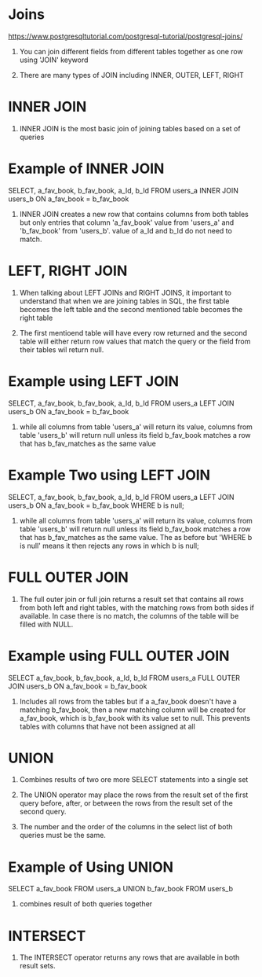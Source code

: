 # Joins 

  https://www.postgresqltutorial.com/postgresql-tutorial/postgresql-joins/

  1. You can join different fields from different tables together as one row
     using 'JOIN' keyword 

  2. There are many types of JOIN including INNER, OUTER, LEFT, RIGHT

# INNER JOIN

  1. INNER JOIN is the most basic join of joining tables based on a set of
     queries 

# Example of INNER JOIN
SELECT, a_fav_book, b_fav_book, a_Id, b_Id FROM users_a INNER JOIN users_b ON a_fav_book = b_fav_book

  1. INNER JOIN creates a new row that contains columns from both tables but only entries that column 'a_fav_book' value from 'users_a' and 'b_fav_book' from 'users_b'. value of a_Id and b_Id do not need to match.

# LEFT, RIGHT JOIN 

  1. When talking about LEFT JOINs and RIGHT JOINS, it important to understand
     that when we are joining tables in SQL, the first table becomes the left
     table and the second mentioned table becomes the right table

  2. The first mentioend table will have every row returned and the second table
     will either return row values that match the query or the field from their
     tables wil return null.

# Example using LEFT JOIN
SELECT, a_fav_book, b_fav_book, a_Id, b_Id FROM users_a LEFT JOIN users_b ON a_fav_book = b_fav_book

  1. while all columns from table 'users_a' will return its value, columns from table 'users_b' will return null unless its field b_fav_book matches a row that has b_fav_matches as the same value

# Example Two using LEFT JOIN
SELECT, a_fav_book, b_fav_book, a_Id, b_Id FROM users_a LEFT JOIN users_b ON a_fav_book = b_fav_book WHERE b is null;

  1. while all columns from table 'users_a' will return its value, columns from table 'users_b' will return null unless its field b_fav_book matches a row that has b_fav_matches as the same value. The as before but 'WHERE b is null' means it then rejects any rows in which b is null;

# FULL OUTER JOIN

  1. The full outer join or full join returns a result set that contains all
     rows from both left and right tables, with the matching rows from both
     sides if available. In case there is no match, the columns of the table
     will be filled with NULL.
  
# Example using FULL OUTER JOIN
SELECT a_fav_book, b_fav_book, a_Id, b_Id FROM users_a FULL OUTER JOIN users_b ON a_fav_book = b_fav_book

  1. Includes all rows from the tables but if a a_fav_book doesn't have a matching b_fav_book, then a new matching column will be created for a_fav_book, which is b_fav_book with its value set to null. This prevents tables with columns that have not been assigned at all

# UNION 

  1. Combines results of two ore more SELECT statements into a single set

  2. The UNION operator may place the rows from the result set of the first
     query before, after, or between the rows from the result set of the second
     query.
  
  3. The number and the order of the columns in the select list of both queries
     must be the same.

# Example of Using UNION
SELECT a_fav_book FROM users_a UNION b_fav_book FROM users_b
  
  1. combines result of both queries together

# INTERSECT

  1. The INTERSECT operator returns any rows that are available in both result
     sets.
  
  
 
